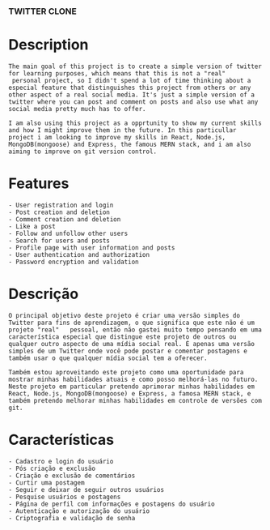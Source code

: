 ### TWITTER CLONE

# Description

    The main goal of this project is to create a simple version of twitter for learning purposes, which means that this is not a "real"    personal project, so I didn't spend a lot of time thinking about a especial feature that distinguishes this project from others or any other aspect of a real social media. It's just a simple version of a twitter where you can post and comment on posts and also use what any social media pretty much has to offer.

    I am also using this project as a opprtunity to show my current skills and how I might improve them in the future. In this particullar project i am looking to improve my skills in React, Node.js, MongoDB(mongoose) and Express, the famous MERN stack, and i am also aiming to improve on git version control.



# Features

    - User registration and login
    - Post creation and deletion
    - Comment creation and deletion
    - Like a post    
    - Follow and unfollow other users
    - Search for users and posts
    - Profile page with user information and posts
    - User authentication and authorization
    - Password encryption and validation

# Descrição

    O principal objetivo deste projeto é criar uma versão simples do Twitter para fins de aprendizagem, o que significa que este não é um projeto "real"   pessoal, então não gastei muito tempo pensando em uma característica especial que distingue este projeto de outros ou qualquer outro aspecto de uma mídia social real. É apenas uma versão simples de um Twitter onde você pode postar e comentar postagens e também usar o que qualquer mídia social tem a oferecer.

    Também estou aproveitando este projeto como uma oportunidade para mostrar minhas habilidades atuais e como posso melhorá-las no futuro. Neste projeto em particular pretendo aprimorar minhas habilidades em React, Node.js, MongoDB(mongoose) e Express, a famosa MERN stack, e também pretendo melhorar minhas habilidades em controle de versões com git.



# Características

    - Cadastro e login do usuário
    - Pós criação e exclusão
    - Criação e exclusão de comentários
    - Curtir uma postagem    
    - Seguir e deixar de seguir outros usuários
    - Pesquise usuários e postagens
    - Página de perfil com informações e postagens do usuário
    - Autenticação e autorização do usuário
    - Criptografia e validação de senha
